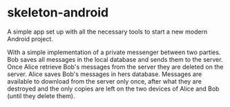 # skeleton-android
A simple app set up with all the necessary tools to start a new modern Android project.

With a simple implementation of a private messenger between two parties. Bob saves all messages in the local database and sends them to the server. Once Alice retrieve Bob's messages from the server they are deleted on the server. Alice saves Bob's messages in hers database.
Messages are available to download from the server only once, after what they are destroyed and the only copies are left on the two devices of Alice and Bob (until they delete them).